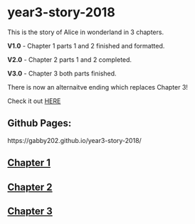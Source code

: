 # year3-story-2018

<p>
This is the story of Alice in wonderland in 3 chapters. 

**V1.0** - Chapter 1 parts 1 and 2 finished and formatted.

**V2.0** - Chapter 2 parts 1 and 2 completed.

**V3.0** - Chapter 3 both parts finished. 
<p>There is now an alternaitve ending which replaces Chapter 3! 

Check it out [HERE](https://gabby202.github.io/year3-story-2018/chapter3_alt)
</p>


<h2>Github Pages:</h2>
https://gabby202.github.io/year3-story-2018/

[<h2>Chapter 1</h2>](https://gabby202.github.io/year3-story-2018/chapter1)


[<h2>Chapter 2</h2>](https://gabby202.github.io/year3-story-2018/chapter2)


[<h2>Chapter 3</h2>](https://gabby202.github.io/year3-story-2018/chapter3)


